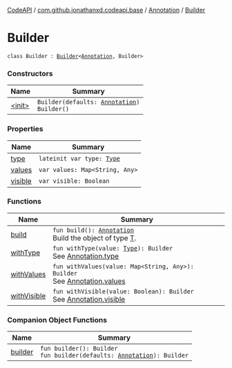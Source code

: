 [CodeAPI](../../../index.md) / [com.github.jonathanxd.codeapi.base](../../index.md) / [Annotation](../index.md) / [Builder](.)

# Builder

`class Builder : `[`Builder`](../../-typed/-builder/index.md)`<`[`Annotation`](../index.md)`, Builder>`

### Constructors

| Name | Summary |
|---|---|
| [&lt;init&gt;](-init-.md) | `Builder(defaults: `[`Annotation`](../index.md)`)`<br>`Builder()` |

### Properties

| Name | Summary |
|---|---|
| [type](type.md) | `lateinit var type: `[`Type`](http://docs.oracle.com/javase/6/docs/api/java/lang/reflect/Type.html) |
| [values](values.md) | `var values: Map<String, Any>` |
| [visible](visible.md) | `var visible: Boolean` |

### Functions

| Name | Summary |
|---|---|
| [build](build.md) | `fun build(): `[`Annotation`](../index.md)<br>Build the object of type [T](#). |
| [withType](with-type.md) | `fun withType(value: `[`Type`](http://docs.oracle.com/javase/6/docs/api/java/lang/reflect/Type.html)`): Builder`<br>See [Annotation.type](../type.md) |
| [withValues](with-values.md) | `fun withValues(value: Map<String, Any>): Builder`<br>See [Annotation.values](../values.md) |
| [withVisible](with-visible.md) | `fun withVisible(value: Boolean): Builder`<br>See [Annotation.visible](../visible.md) |

### Companion Object Functions

| Name | Summary |
|---|---|
| [builder](builder.md) | `fun builder(): Builder`<br>`fun builder(defaults: `[`Annotation`](../index.md)`): Builder` |
